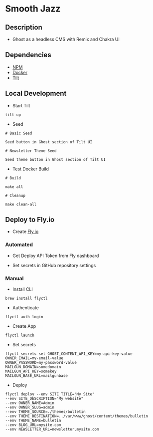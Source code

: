 # Smooth Jazz

## Description

- Ghost as a headless CMS with Remix and Chakra UI

## Dependencies

- [NPM](https://www.npmjs.com/)
- [Docker](https://www.docker.com/)
- [Tilt](https://tilt.dev/)

## Local Development

- Start Tilt

```
tilt up
```

- Seed

```
# Basic Seed

Seed button in Ghost section of Tilt UI

# Newsletter Theme Seed

Seed theme button in Ghost section of Tilt UI
```

- Test Docker Build

```
# Build

make all

# Cleanup

make clean-all
```

## Deploy to Fly.io

- Create [Fly.io](https://fly.io)

### Automated

- Get Deploy API Token from Fly dashboard

- Set secrets in GitHub repository settings

### Manual

- Install CLI

```
brew install flyctl
```

- Authenticate

```
flyctl auth login
```

- Create App

```
flyctl launch
```

- Set secrets

```
flyctl secrets set GHOST_CONTENT_API_KEY=my-api-key-value
OWNER_EMAIL=my-email-value
OWNER_PASSWORD=my-password-value
MAILGUN_DOMAIN=somedomain
MAILGUN_API_KEY=somekey
MAILGUN_BASE_URL=mailgunbase
```

- Deploy

```
flyctl deploy --env SITE_TITLE="My Site"
--env SITE_DESCRIPTION="My website"
--env OWNER_NAME=Admin
--env OWNER_SLUG=admin
--env THEME_SOURCE=./themes/bulletin
--env THEME_DESTINATION=../var/www/ghost/content/themes/bulletin
--env THEME_NAME=bulletin
--env BLOG_URL=mysite.com
--env NEWSLETTER_URL=newsletter.mysite.com
```
